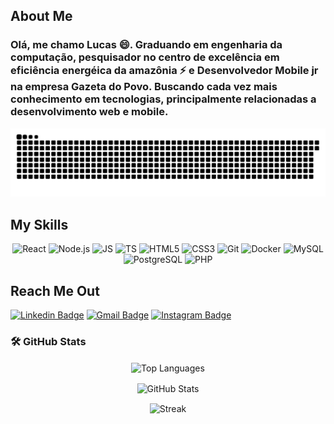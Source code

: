 ## About Me

### Olá, me chamo Lucas 😄. Graduando em engenharia da computação, pesquisador no centro de excelência em eficiência energéica da amazônia ⚡ e Desenvolvedor Mobile jr na empresa Gazeta do Povo. Buscando cada vez mais conhecimento em tecnologias, principalmente relacionadas a desenvolvimento web e mobile.

![Snake animation](https://github.com/lrmorais/lrmorais/blob/output/github-contribution-grid-snake.svg)

## My Skills

<p align="center">
  <img src="https://img.shields.io/badge/-React-090909?style=flat-square&logo=React&logoColor=61DAFB" alt="React" /> 
  <img src="https://img.shields.io/badge/-Node.JS-090909?style=flat-square&logo=node-dot-js&logoColor=339933" alt="Node.js" />
  <img src="https://img.shields.io/badge/-JavaScript-090909?style=flat-square&logo=JavaScript&logoColor=F7DF1E" alt="JS" />
  <img src="https://img.shields.io/badge/-TypeScript-090909?style=flat-square&logo=TypeScript&logoColor=3178C6" alt="TS" />
  <img src="https://img.shields.io/badge/-HTML5-090909?style=flat-square&logo=HTML5&logoColor=E34F26" alt="HTML5" />
  <img src="https://img.shields.io/badge/-CSS3-090909?style=flat-square&logo=CSS3&logoColor=1572B6" alt="CSS3" />
 <!--  <img src="https://img.shields.io/badge/-Flutter-090909?style=flat-square&logo=Flutter&logoColor=02569B" alt="Flutter" /> -->
  <img src="https://img.shields.io/badge/-Git-090909?style=flat-square&logo=Git&logoColor=F05032" alt="Git" />
 <!-- <img src="https://img.shields.io/badge/-Python-090909?style=flat-square&logo=Python&logoColor=3776AB" alt="Python" />  -->
 <!-- <img src="https://img.shields.io/badge/-R-090909?style=flat-square&logo=r&logoColor=3776AB" alt="r" /> -->
  <img src="https://img.shields.io/badge/-Docker-090909?style=flat-square&logo=Docker&logoColor=2496ED" alt="Docker" />
 <!--  <img src="https://img.shields.io/badge/-MongoDB-090909?style=flat-square&logo=MongoDB&logoColor=47A248" alt="MongoDB" /> -->
  <img src="https://img.shields.io/badge/-MySQL-090909?style=flat-square&logo=MySQL&logoColor=4479A1" alt="MySQL" />
  <img src="https://img.shields.io/badge/-PostgreSQL-090909?style=flat-square&logo=PostgreSQL&logoColor=336791" alt="PostgreSQL" />
  <!-- <img src="https://img.shields.io/badge/-AmazonAWS-090909?style=flat-square&logo=amazon-aws&logoColor=336791" alt="AWS" /> -->
  <img src="https://img.shields.io/badge/-PHP-090909?style=flat-square&logo=PHP&logoColor=336791" alt="PHP" />
</p>

## Reach Me Out

[![Linkedin Badge](https://img.shields.io/badge/-LinkedIn-blue?style=flat-square&logo=Linkedin&logoColor=white&link=https://www.linkedin.com/in/lrmorais/)](https://www.linkedin.com/in/lrmorais/)
[![Gmail Badge](https://img.shields.io/badge/-lucas.morais23ti@gmail.com-EA4635?style=flat-square&logo=Gmail&logoColor=white&link=mailto:lucas.morais23ti@gmail.com)](mailto:lucas.morais23ti@gmail.com)
[![Instagram Badge](https://img.shields.io/badge/-instagram-red?style=flat-square&logo=Instagram&logoColor=white&link=https://www.instagram.com/_.lmorais/)](https://www.instagram.com/_.lmorais)



### 🛠️ GitHub Stats

<p align="center">
<img align="center" src="https://github-readme-stats.vercel.app/api/top-langs/?username=LRmorais&hide=java,objective-c&layout=compact&theme=dracula&border_color=fe428e&langs_count=10" alt="Top Languages" title="Top Languages" width="440px" />
</p>

<p align="center">
<img align="center" src="https://github-readme-stats.vercel.app/api?username=LRmorais&hide=stars&show_icons=true&theme=dracula&count_private=true&include_all_commits=true&border_color=fe428e&disable_animations=false&custom_title=Lucas Morais GitHub Stats" alt="GitHub Stats" title="GitHub Stats" width="440px"  />
</p>

<p align="center">
<img align="center" src="https://github-readme-streak-stats.herokuapp.com/?user=LRmorais&theme=dracula&border=fe428e" alt="Streak" title="Streak" width="440px" />
</p>






